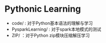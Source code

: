 # Pythonic Learning
- code/ : 对于Python基本语法的理解与学习
- PysparkLearning/ : 对于spark本地模式的测试
- ZIP/ ：对于Python zip模块压缩解压学习

